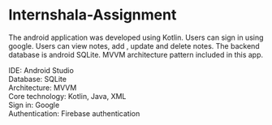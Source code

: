 # Internshala-Assignment
The android application was developed using Kotlin. Users can sign in using google. Users can view notes, add , update and delete notes. The backend database is android SQLite. MVVM architecture pattern included in this app.

IDE:             Android Studio <br />
Database:        SQLite <br />
Architecture:    MVVM <br />
Core technology: Kotlin, Java, XML <br />
Sign in:         Google <br />
Authentication:  Firebase authentication <br />
